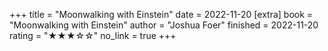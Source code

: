+++
title = "Moonwalking with Einstein"
date = 2022-11-20
[extra]
book = "Moonwalking with Einstein"
author = "Joshua Foer"
finished = 2022-11-20
rating = "★★★☆☆"
no_link = true
+++
